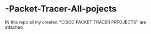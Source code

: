 # -Packet-Tracer-All-pojects
IN this repo all my created ''CISCO PACKET TRACER PRFOJECTS''  are attached 
